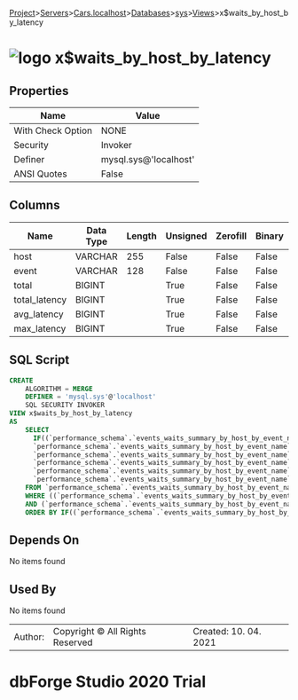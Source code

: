 [Project](../../../../../startpage.md)>[Servers](../../../../Servers.md)>[Cars.localhost](../../../Cars.localhost.md)>[Databases](../../Databases.md)>[sys](../sys.md)>[Views](Views.md)>x$waits_by_host_by_latency


# ![logo](../../../../../Images/view64.svg) x$waits_by_host_by_latency


## <a name="#Properties"></a>Properties
|Name|Value|
|---|---|
|With Check Option|NONE|
|Security|Invoker|
|Definer|mysql.sys@'localhost'|
|ANSI Quotes|False|


## <a name="#Columns"></a>Columns
|Name|Data Type|Length|Unsigned|Zerofill|Binary|Not Null|
|---|---|---|---|---|---|---|
|host|VARCHAR|255|False|False|False|False|
|event|VARCHAR|128|False|False|False|True|
|total|BIGINT||True|False|False|True|
|total_latency|BIGINT||True|False|False|True|
|avg_latency|BIGINT||True|False|False|True|
|max_latency|BIGINT||True|False|False|True|

## <a name="#SqlScript"></a>SQL Script
```SQL
CREATE 
	ALGORITHM = MERGE
	DEFINER = 'mysql.sys'@'localhost'
	SQL SECURITY INVOKER
VIEW x$waits_by_host_by_latency
AS
	SELECT
	  IF((`performance_schema`.`events_waits_summary_by_host_by_event_name`.`HOST` IS NULL), 'background', `performance_schema`.`events_waits_summary_by_host_by_event_name`.`HOST`) AS `host`,
	  `performance_schema`.`events_waits_summary_by_host_by_event_name`.`EVENT_NAME` AS `event`,
	  `performance_schema`.`events_waits_summary_by_host_by_event_name`.`COUNT_STAR` AS `total`,
	  `performance_schema`.`events_waits_summary_by_host_by_event_name`.`SUM_TIMER_WAIT` AS `total_latency`,
	  `performance_schema`.`events_waits_summary_by_host_by_event_name`.`AVG_TIMER_WAIT` AS `avg_latency`,
	  `performance_schema`.`events_waits_summary_by_host_by_event_name`.`MAX_TIMER_WAIT` AS `max_latency`
	FROM `performance_schema`.`events_waits_summary_by_host_by_event_name`
	WHERE ((`performance_schema`.`events_waits_summary_by_host_by_event_name`.`EVENT_NAME` <> 'idle')
	AND (`performance_schema`.`events_waits_summary_by_host_by_event_name`.`SUM_TIMER_WAIT` > 0))
	ORDER BY IF((`performance_schema`.`events_waits_summary_by_host_by_event_name`.`HOST` IS NULL), 'background', `performance_schema`.`events_waits_summary_by_host_by_event_name`.`HOST`), `performance_schema`.`events_waits_summary_by_host_by_event_name`.`SUM_TIMER_WAIT` DESC;
```

## <a name="#DependsOn"></a>Depends On
No items found

## <a name="#UsedBy"></a>Used By
No items found

||||
|---|---|---|
|Author: |Copyright © All Rights Reserved|Created: 10. 04. 2021|
# dbForge Studio 2020 Trial